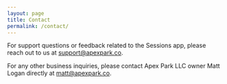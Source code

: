 ```yaml
---
layout: page
title: Contact
permalink: /contact/
---
```


For support questions or feedback related to the Sessions app, please reach out to us at [support@apexpark.co](mailto:support@apexpark.co).

For any other business inquiries, please contact Apex Park LLC owner Matt Logan directly at [matt@apexpark.co](mailto:matt@apexpark.co).
